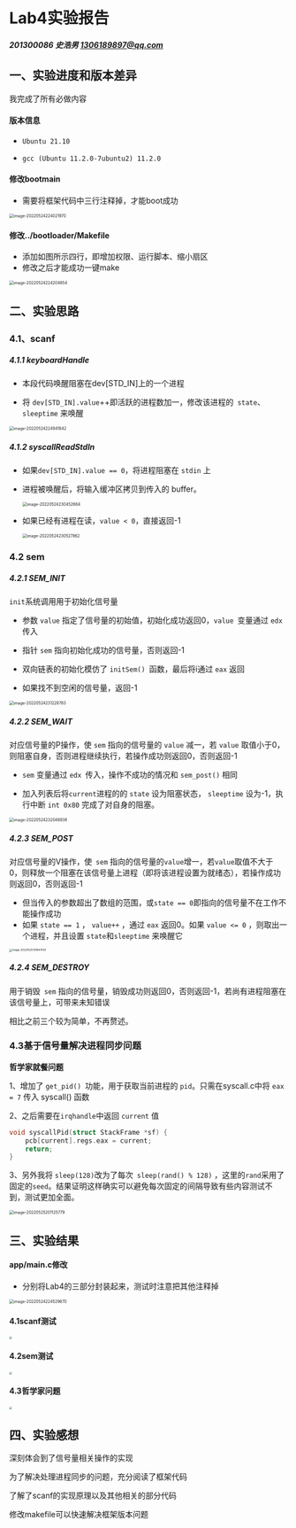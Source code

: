 # Lab4实验报告

##### 201300086 史浩男 1306189897@qq.com

 

## 一、实验进度和版本差异

我完成了所有必做内容

#### 版本信息

- `Ubuntu 21.10`

- `gcc (Ubuntu 11.2.0-7ubuntu2) 11.2.0`

#### 修改bootmain

- 需要将框架代码中三行注释掉，才能boot成功

<img src="Lab4实验报告.assets/image-20220524224021970.png" alt="image-20220524224021970" style="zoom: 50%;" />

#### 修改../bootloader/Makefile

- 添加如图所示四行，即增加权限、运行脚本、缩小扇区
- 修改之后才能成功一键make

<img src="Lab4实验报告.assets/image-20220524224204854.png" alt="image-20220524224204854" style="zoom:50%;" />







## 二、实验思路



### 4.1、scanf

##### 4.1.1 keyboardHandle

- 本段代码唤醒阻塞在dev[STD_IN]上的一个进程

- 将 `dev[STD_IN].value`++即活跃的进程数加一，修改该进程的` state`、`sleeptime` 来唤醒

<img src="Lab4实验报告.assets/image-20220524224941842.png" alt="image-20220524224941842" style="zoom: 50%;" />

##### 4.1.2 syscallReadStdIn

- 如果`dev[STD_IN].value == 0`，将进程阻塞在 `stdin` 上

- 进程被唤醒后，将输入缓冲区拷贝到传入的 buffer。

  <img src="Lab4实验报告.assets/image-20220524230452664.png" alt="image-20220524230452664" style="zoom: 50%;" />

- 如果已经有进程在读，`value < 0`，直接返回-1

  <img src="Lab4实验报告.assets/image-20220524230527862.png" alt="image-20220524230527862" style="zoom: 50%;" />





### 4.2 sem

##### 4.2.1 SEM_INIT

`init`系统调用用于初始化信号量

- 参数 `value` 指定了信号量的初始值，初始化成功返回0，`value `变量通过 `edx` 传入

- 指针 `sem` 指向初始化成功的信号量，否则返回-1 
- 双向链表的初始化模仿了 `initSem() `函数，最后将i通过 `eax` 返回 
- 如果找不到空闲的信号量，返回-1

<img src="Lab4实验报告.assets/image-20220524231228783.png" alt="image-20220524231228783" style="zoom:50%;" />



##### 4.2.2 SEM_WAIT

对应信号量的P操作，使 `sem` 指向的信号量的 `value` 减一，若 `value` 取值小于0，则阻塞自身，否则进程继续执行，若操作成功则返回0，否则返回-1

- `sem` 变量通过 `edx `传入，操作不成功的情况和 `sem_post()` 相同

- 加入列表后将`current`进程的的 `state` 设为阻塞状态， `sleeptime` 设为-1，执行中断 `int 0x80` 完成了对自身的阻塞。

<img src="Lab4实验报告.assets/image-20220524232046938.png" alt="image-20220524232046938" style="zoom:50%;" />

##### 4.2.3 SEM_POST

对应信号量的V操作，使` sem` 指向的信号量的`value`增一，若`value`取值不大于 0，则释放一个阻塞在该信号量上进程（即将该进程设置为就绪态），若操作成功则返回0，否则返回-1

- 但当传入的参数超出了数组的范围，或`state == 0`即指向的信号量不在工作不能操作成功
- 如果 `state == 1` ， `value++` ，通过 `eax` 返回0。如果 `value <= 0` ，则取出一个进程，并且设置 `state`和`sleeptime` 来唤醒它

<img src="Lab4实验报告.assets/image-20220525191847430.png" alt="image-20220525191847430" style="zoom:33%;" />

##### 4.2.4 SEM_DESTROY

用于销毁` sem` 指向的信号量，销毁成功则返回0，否则返回-1，若尚有进程阻塞在该信号量上，可带来未知错误

相比之前三个较为简单，不再赘述。



### 4.3基于信号量解决进程同步问题

**哲学家就餐问题**

1、增加了 `get_pid() `功能，用于获取当前进程的 `pid`。只需在syscall.c中将 `eax = 7` 传入 syscall() 函数

2、之后需要在`irqhandle`中返回 `current` 值

```c
void syscallPid(struct StackFrame *sf) {
	pcb[current].regs.eax = current;
	return;
}
```

3、另外我将 `sleep(128)`改为了每次` sleep(rand() % 128)` ，这里的`rand`采用了固定的`seed`。结果证明这样确实可以避免每次固定的间隔导致有些内容测试不到，测试更加全面。

<img src="Lab4实验报告.assets/image-20220525201125779.png" alt="image-20220525201125779" style="zoom:50%;" />





## 三、实验结果

#### app/main.c修改

- 分别将Lab4的三部分封装起来，测试时注意把其他注释掉

<img src="Lab4实验报告.assets/image-20220524224529670.png" alt="image-20220524224529670" style="zoom: 50%;" />



#### 4.1scanf测试

<img src="Lab4实验报告.assets/Screenshot from 2022-05-24 18-30-23.png" style="zoom: 33%;" />



#### 4.2sem测试

<img src="Lab4实验报告.assets/Screenshot from 2022-05-24 18-48-34.png" style="zoom:33%;" />



#### 4.3哲学家问题

<img src="Lab4实验报告.assets/Screenshot from 2022-05-24 20-28-24.png" style="zoom:33%;" />





## 四、实验感想

深刻体会到了信号量相关操作的实现 

为了解决处理进程同步的问题，充分阅读了框架代码

了解了scanf的实现原理以及其他相关的部分代码

修改makefile可以快速解决框架版本问题